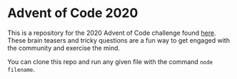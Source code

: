 # Advent of Code 2020

This is a repository for the 2020 Advent of Code challenge found [here](https://adventofcode.com/). These brain teasers and tricky questions are a fun way to get engaged with the community and exercise the mind.

You can clone this repo and run any given file with the command `node filename`. 

